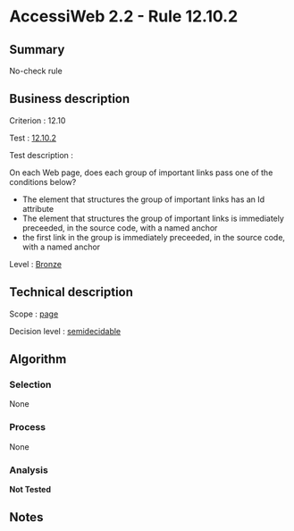 # AccessiWeb 2.2 - Rule 12.10.2

## Summary

No-check rule

## Business description

Criterion : 12.10

Test : [12.10.2](http://www.accessiweb.org/index.php/accessiweb-22-english-version.html#test-12-10-2)

Test description :

On each Web page, does each group of important links pass one of the
conditions below?

-   The element that structures the group of important links has an Id
    attribute
-   The element that structures the group of important links is
    immediately preceeded, in the source code, with a named anchor
-   the first link in the group is immediately preceeded, in the source
    code, with a named anchor

Level : [Bronze](/en/category/rules-design/accessiweb-11/level/bronze)

## Technical description

Scope : [page](/en/category/rules-design/accessiweb-11/scope/page)

Decision level :
[semidecidable](/en/category/rules-design/accessiweb-11/decision-level/semidecidable)

## Algorithm

### Selection

None

### Process

None

### Analysis

**Not Tested**

## Notes


